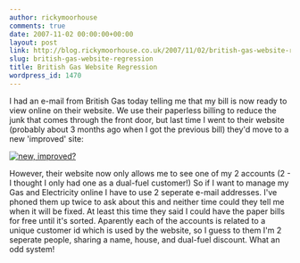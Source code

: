 ```yaml
---
author: rickymoorhouse
comments: true
date: 2007-11-02 00:00:00+00:00
layout: post
link: http://blog.rickymoorhouse.co.uk/2007/11/02/british-gas-website-regression/
slug: british-gas-website-regression
title: British Gas Website Regression
wordpress_id: 1470
---
```


I had an e-mail from British Gas today telling me that my bill is now ready to view online on their website. We use their paperless billing to reduce the junk that comes through the front door, but last time I went to their website (probably about 3 months ago when I got the previous bill) they'd move to a new 'improved' site:




[![new, improved?](/ricky/images/britishgas.png)](http://britishgas.co.uk)




However, their website now only allows me to see one of my 2 accounts (2 - I thought I only had one as a dual-fuel customer!) So if I want to manage my Gas and Electricity online I have to use 2 seperate e-mail addresses. I've phoned them up twice to ask about this and neither time could they tell me when it will be fixed. At least this time they said I could have the paper bills for free until it's sorted. Aparently each of the accounts is related to a unique customer id which is used by the website, so I guess to them I'm 2 seperate people, sharing a name, house, and dual-fuel discount. What an odd system!
